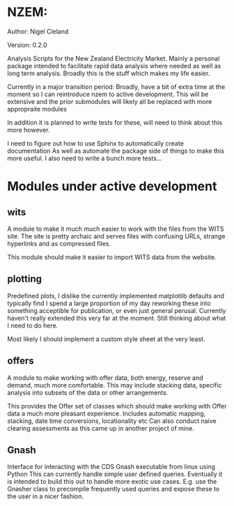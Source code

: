 # NZEM:


Author: Nigel Cleland

Version: 0.2.0

Analysis Scripts for the New Zealand Electricity Market.
Mainly a personal package intended to facilitate rapid data analysis where
needed as well as long term analysis.
Broadly this is the stuff which makes my life easier.

Currently in a major transition period:
Broadly, have a bit of extra time at the moment so I can reintroduce nzem to
active development. This will be extensive and the prior submodules will
likely all be replaced with more appropraite modules

In addition it is planned to write tests for these, will need to think about
this more however.

I need to figure out how to use Sphinx to automatically create documentation
As well as automate the package side of things to make this more useful.
I also need to write a bunch more tests...

# Modules under active development

## wits

A module to make it much much easier to work with the files from the WITS site.
The site is pretty archaic and serves files with confusing URLs, strange hyperlinks
and as compressed files.

This module should make it easier to import WITS data from the website.


## plotting

Predefined plots, I dislike the currently implemented matplotlib defaults and
typically find I spend a large proportion of my day reworking these into something
acceptible for publication, or even just general perusal.
Currently haven't really extended this very far at the moment.
Still thinking about what I need to do here.

Most likely I should implement a custom style sheet at the very least.

## offers

A module to make working with offer data, both energy, reserve and demand, much
more comfortable. This may include stacking data, specific analysis into subsets
of the data or other arrangements.

This provides the Offer set of classes which should make working with Offer
data a much more pleasant experience.
Includes automatic mapping, stacking, date time conversions, locationality etc
Can also conduct naive clearing assessments as this came up in another project
of mine.

## Gnash

Interface for interacting with the CDS Gnash executable from linux using Python
This can currently handle simple user defined queries.
Eventually it is intended to build this out to handle more exotic use cases.
E.g. use the Gnasher class to precompile frequently used queries
and expose these to the user in a nicer fashion.
